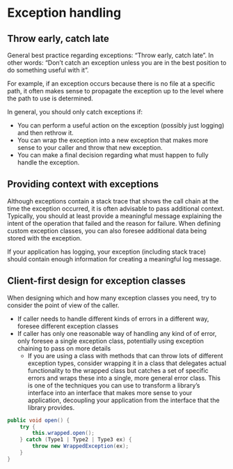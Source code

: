 # Exception handling

## Throw early, catch late

General best practice regarding exceptions: “Throw early, catch late”. In other words: “Don’t catch an exception unless you are in the best position to do something useful with it”.

For example, if an exception occurs because there is no file at a specific path, it often makes sense to propagate the exception up to the level where the path to use is determined.

In general, you should only catch exceptions if:

- You can perform a useful action on the exception (possibly just logging) and then rethrow it.
- You can wrap the exception into a new exception that makes more sense to your caller and throw that new exception.
- You can make a final decision regarding what must happen to fully handle the exception.

## Providing context with exceptions

Although exceptions contain a stack trace that shows the call chain at the time the exception occurred, it is often advisable to pass additional context. Typically, you should at least provide a meaningful message explaining the intent of the operation that failed and the reason for failure. When defining custom exception classes, you can also foresee additional data being stored with the exception.

If your application has logging, your exception (including stack trace) should contain enough information for creating a meaningful log message.

## Client-first design for exception classes

When designing which and how many exception classes you need, try to consider the point of view of the caller.

- If caller needs to handle different kinds of errors in a different way, foresee different exception classes
- If caller has only one reasonable way of handling any kind of of error, only foresee a single exception class, potentially using exception chaining to pass on more details
  - If you are using a class with methods that can throw lots of different exception types, consider wrapping it in a class that delegates actual functionality to the wrapped class but catches a set of specific errors and wraps these into a single, more general error class.  This is one of the techniques you can use to transform a library’s interface into an interface that makes more sense to your application, decoupling your application from the interface that the library provides.

```java
public void open() {
    try {
        this.wrapped.open();
    } catch (Type1 | Type2 | Type3 ex) {
        throw new WrappedException(ex);
    }
}
```